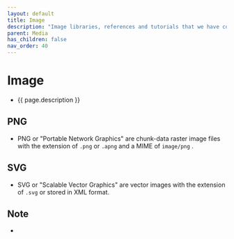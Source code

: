 ```yaml
---
layout: default
title: Image
description: "Image libraries, references and tutorials that we have collected throughout the internet!"
parent: Media
has_children: false
nav_order: 40
---
```

# Image
- {{ page.description }}

## PNG
- PNG or "Portable Network Graphics" are chunk-data raster image files with the extension of `.png` or `.apng` and a MIME of `image/png` .

## SVG
- SVG or "Scalable Vector Graphics" are vector images with the extension of `.svg` or stored in XML format. 

## Note
- 